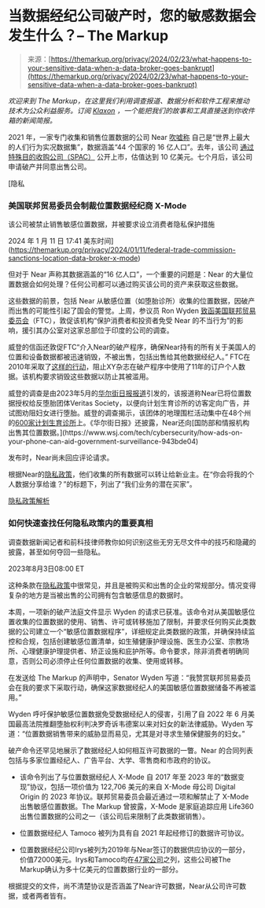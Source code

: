 <!--yml

category: 未分类

date: 2024-05-29 13:19:18

-->

# 当数据经纪公司破产时，您的敏感数据会发生什么？– The Markup

> 来源：[https://themarkup.org/privacy/2024/02/23/what-happens-to-your-sensitive-data-when-a-data-broker-goes-bankrupt](https://themarkup.org/privacy/2024/02/23/what-happens-to-your-sensitive-data-when-a-data-broker-goes-bankrupt)

*欢迎来到 The Markup，在这里我们利用调查报道、数据分析和软件工程来推动技术为公众利益服务。订阅* [*Klaxon*](https://mrkup.org/XvjZS) *，一个能把我们的故事和工具直接送到你收件箱的新闻简报。*

2021 年，一家专门收集和销售位置数据的公司 Near [吹嘘称](https://themarkup.org/privacy/2021/09/30/theres-a-multibillion-dollar-market-for-your-phones-location-data) 自己是“世界上最大的人们行为实况数据集”，数据涵盖“44 个国家的 16 亿人口”。去年，该公司 [通过特殊目的收购公司（SPAC）](https://www.reuters.com/markets/deals/data-intelligence-firm-near-go-public-via-1-billion-spac-deal-2022-05-19/) 公开上市，估值达到 10 亿美元。七个月后，该公司申请破产并同意出售公司。

[隐私

### 美国联邦贸易委员会制裁位置数据经纪商 X-Mode

该公司被禁止销售敏感位置数据，并被要求设立消费者隐私保护措施

2024 年 1 月 11 日 17:41 美东时间](https://themarkup.org/privacy/2024/01/11/federal-trade-commission-sanctions-location-data-broker-x-mode)

但对于 Near 声称其数据涵盖的“16 亿人口”，一个重要的问题是：Near 的大量位置数据会如何处理？任何公司都可以通过购买该公司的资产来获取这些数据。

这些数据的前景，包括 Near 从敏感位置（如堕胎诊所）收集的位置数据，因破产而出售的可能性引起了国会的警觉。上周，参议员 Ron Wyden [致函美国联邦贸易委员会](https://www.wyden.senate.gov/imo/media/doc/signed_near_letter_to_ftc_and_sec.pdf)（FTC），敦促该机构“保护消费者和投资者免受 Near 的不当行为”的影响，援引其办公室对这家总部位于印度的公司的调查。

威登的信函还敦促FTC“介入Near的破产程序，确保Near持有的所有关于美国人的位置和设备数据都被迅速销毁，不被出售，包括出售给其他数据经纪人。” FTC在2010年采取了[这样的行动](https://www.ftc.gov/sites/default/files/documents/public_statements/use-sale-or-transfer-personal-information-obtained-xy-magazine-and-xy.com-during-its-bankruptcy-proceeding/100712xy.pdf)，阻止XY杂志在破产程序中使用了11年的订户个人数据。该机构要求销毁这些数据以防止其被滥用。

威登的调查是由2023年5月的[华尔街日报报道](https://www.wsj.com/articles/antiabortion-group-used-cellphone-data-to-target-ads-to-planned-parenthood-visitors-446c1212)引发的，该报道称Near已将位置数据授权给反堕胎团体Veritas Society，以便向计划生育诊所的访客定向广告，并试图劝阻妇女进行堕胎。威登的调查揭示，该团体的地理围栏活动集中在48个州的[600家计划生育诊所](https://www.politico.com/news/2024/02/13/planned-parenthood-location-track-abortion-ads-00141172#:~:text=A%20company%20allegedly%20tracked%20people's,exceeds%20what%20was%20previously%20known.)上。《华尔街日报》还披露，Near还向[国防部和情报机构出售其位置数据。](https://www.wsj.com/tech/cybersecurity/how-ads-on-your-phone-can-aid-government-surveillance-943bde04)

发布时，Near尚未回应评论请求。

根据Near的[隐私政策](https://near.com/privacy-policy/#services-policy)，他们收集的所有数据可以转让给新业主。在“你会将我的个人数据分享给谁？”的标题下，列出了“我们业务的潜在买家”。

[隐私政策解析](https://themarkup.org/the-breakdown/2023/08/03/how-to-quickly-get-to-the-important-truth-inside-any-privacy-policy)

### 如何快速查找任何隐私政策内的重要真相

调查数据新闻记者和前科技律师教你如何识别这些无穷无尽文件中的技巧和隐藏的披露，甚至如何夺回一些隐私。

2023年8月3日08:00 ET

这种条款在[隐私政策](https://themarkup.org/the-breakdown/2023/08/03/how-to-quickly-get-to-the-important-truth-inside-any-privacy-policy)中很常见，并且是被购买和出售的企业的常规部分。情况变得复杂的地方是当被出售的公司拥有包含敏感信息的数据时。

本周，一项新的破产法庭文件显示 Wyden 的请求已获准。该命令对从美国敏感位置收集的位置数据的使用、销售、许可或转移施加了限制，并要求任何购买此类数据的公司建立一个“敏感位置数据程序”，详细规定此类数据的政策，并确保持续监控和合规，包括创建敏感位置清单，如生殖健康护理设施、医生办公室、宗教场所、心理健康护理提供者、矫正设施和庇护所等。命令要求，除非消费者明确同意，否则公司必须停止任何位置数据的收集、使用或转移。

在发送给 The Markup 的声明中，Senator Wyden 写道：“我赞赏联邦贸易委员会在我的要求下采取行动，确保这家数据经纪人的美国敏感位置数据储备不再被滥用。”

Wyden 呼吁保护敏感位置数据免受数据经纪人的侵害，引用了自 2022 年 6 月美国最高法院推翻堕胎权利判决罗奇诉韦德案以来对妇女的新法律威胁。Wyden 写道：“位置数据销售带来的威胁显而易见，尤其是对寻求生殖保健服务的妇女。”

破产命令还罕见地展示了数据经纪人如何相互许可数据的一瞥。Near 的合同列表包括与多家位置经纪人、广告平台、大学、零售商和市政府的协议。

+   该命令列出了与位置数据经纪人 X-Mode 自 2017 年至 2023 年的“数据变现”协议，包括一项价值为 122,706 美元的来自 X-Mode 母公司 Digital Origin 的 2023 年协议。联邦贸易委员会最近通过一项和解禁止了 X-Mode 出售敏感位置数据。The Markup 曾披露，X-Mode 是家庭追踪应用 Life360 出售位置数据的公司之一（该公司后来限制了此类数据销售）。

+   位置数据经纪人 Tamoco 被列为具有自 2021 年起经修订的数据许可协议。

+   位置数据经纪公司Irys被列为2019年与Near签订的数据供应协议的一部分，价值72000美元。Irys和Tamoco均在[47家公司](https://themarkup.org/privacy/2021/09/30/theres-a-multibillion-dollar-market-for-your-phones-location-data)之列，这些公司被The Markup确认为多十亿美元的位置数据行业的一部分。

根据提交的文件，尚不清楚协议是否涵盖了Near许可数据，Near从公司许可数据，或者两者皆有。
